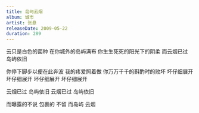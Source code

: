 ```yaml
---
title: 岛屿云烟
album: 城市
artist: 张悬
releaseDate: 2009-05-22
duration: 289
---
```

云只是白色的菌种 在你城外的岛屿满布
你生生死死的阳光下的阴柔
而云烟已过 岛屿依旧

你停下脚步以便在此奔波 我的疼爱照着做
你万万千千的斟酌时的败坏
坏仔细展开 坏仔细展开
坏仔细展开 坏仔细展开

云烟已过 岛屿依旧
云烟已过 岛屿依旧

而曝露的不说 包裹的 不留
而岛屿 云烟